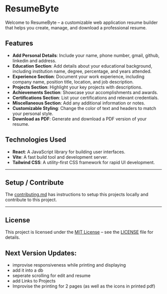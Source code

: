 # ResumeByte

Welcome to ResumeByte – a customizable web application resume builder that helps you create, manage, and download a professional resume. 

## Features
- **Add Personal Details**: Include your name, phone number, gmail, github, linkedin and address.
- **Education Section**: Add details about your educational background, including institution name, degree, percentage, and years attended.
- **Experience Section**: Document your work experience, including company name, position title, location, and job description.
- **Projects Section**: Highlight your key projects with descriptions.
- **Achievements Section**: Showcase your accomplishments and awards.
- **Certifications Section**: List your certifications and relevant credentials.
- **Miscellaneous Section**: Add any additional information or notes.
- **Customizable Styling**: Change the color of text and headers to match your personal style.
- **Download as PDF**: Generate and download a PDF version of your resume.

## Technologies Used
- **React**: A JavaScript library for building user interfaces.
- **Vite**: A fast build tool and development server.
- **Tailwind CSS**: A utility-first CSS framework for rapid UI development.
---

## Setup / Contribute
The [contributing.md](Contributing.md) has instructions to setup this projects locally and contribute to this project.

---

## License
This project is licensed under the [MIT License](LICENSE) – see the [LICENSE](LICENSE) file for details.

## Next Version Updates:
  - improvise responsiveness while printing and displaying
  - add it into a db
  - seperate scrolling for edit and resume
  - add Links to Projects
  - Improvise the printing for 2 pages (as well as the icons in printed pdf)
